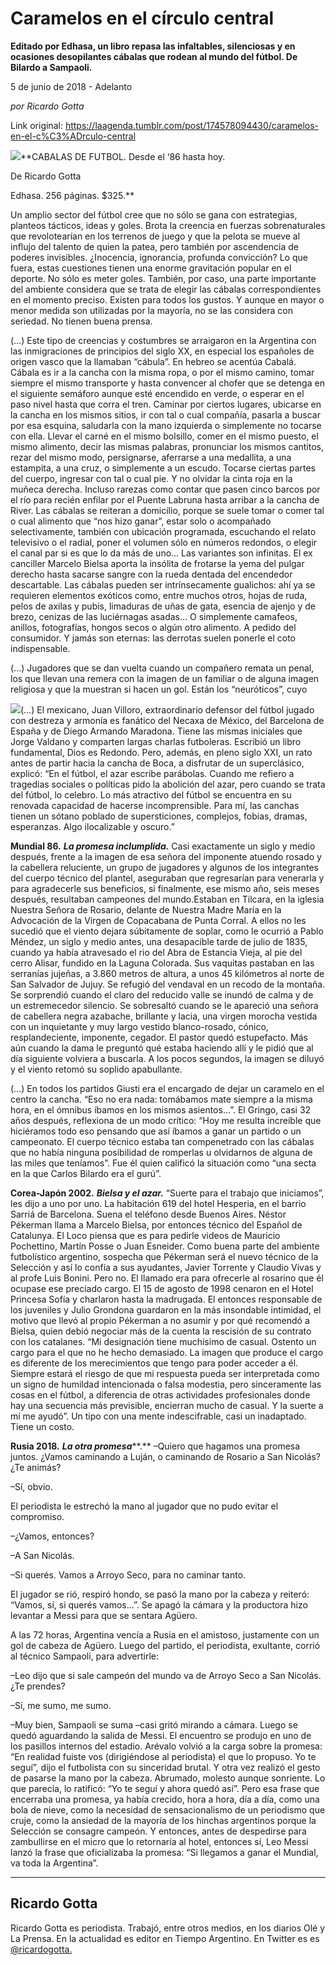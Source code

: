 # Caramelos en el círculo central

**Editado por Edhasa, un libro repasa las infaltables, silenciosas y en ocasiones desopilantes cábalas que rodean al mundo del fútbol. De Bilardo a Sampaoli.**

5 de junio de 2018 - Adelanto

_por Ricardo Gotta_

Link original: https://laagenda.tumblr.com/post/174578094430/caramelos-en-el-c%C3%ADrculo-central

![](https://64.media.tumblr.com/27e2465aabdc77aa3a3dbe14e683cdea/tumblr_inline_p9vawpjp2B1t6q87u_500.jpg)**CABALAS DE FUTBOL. Desde el ‘86 hasta hoy.   

De Ricardo Gotta  

Edhasa. 256 páginas. $325.**



Un amplio sector del
fútbol cree que no sólo se gana con estrategias, planteos tácticos,
ideas y goles. Brota la creencia en fuerzas sobrenaturales que
revolotearían en los terrenos de juego y que la pelota se mueve al
influjo del talento de quien la patea, pero también por ascendencia
de poderes invisibles. ¿Inocencia, ignorancia, profunda convicción?
Lo que fuera, estas cuestiones tienen una enorme gravitación popular
en el deporte. No sólo es meter goles. También, por caso, una parte
importante del ambiente considera que se trata de elegir las cábalas
correspondientes en el momento preciso. Existen para todos los
gustos. Y aunque en mayor o menor medida son utilizadas por la
mayoría, no se las considera con seriedad. No tienen buena prensa.

(…) Este tipo de creencias y
costumbres se arraigaron en la Argentina con las inmigraciones de
principios del siglo XX, en especial los españoles de origen vasco
que la llamaban “cábula”. En hebreo se acentúa Cabalá. Cábala
es ir a la cancha con la misma ropa, o por el mismo camino, tomar
siempre el mismo transporte y hasta convencer al chofer que se
detenga en el siguiente semáforo aunque esté encendido en verde, o
esperar en el paso nivel hasta que corra el tren. Caminar por ciertos
lugares, ubicarse en la cancha en los mismos sitios, ir con tal o
cual compañía, pasarla a buscar por esa esquina, saludarla con la
mano izquierda o simplemente no tocarse con ella. Llevar el carné en
el mismo bolsillo, comer en el mismo puesto, el mismo alimento, decir
las mismas palabras, pronunciar los mismos cantitos, rezar del mismo
modo, persignarse, aferrarse a una medallita, a una estampita, a una
cruz, o simplemente a un escudo. Tocarse ciertas partes del cuerpo,
ingresar con tal o cual pie. Y no olvidar la cinta roja en la muñeca
derecha. Incluso rarezas como contar que pasen cinco barcos por el
río para recién enfilar por el Puente Labruna hasta arribar a la
cancha de River. Las cábalas se reiteran a domicilio, porque se
suele tomar o comer tal o cual alimento que “nos hizo ganar”,
estar solo o acompañado selectivamente, también con ubicación
programada, escuchando el relato televisivo o el radial, poner el
volumen sólo en números redondos, o elegir el canal par si es que
lo da más de uno… Las variantes son infinitas. El ex canciller
Marcelo Bielsa aporta la insólita de frotarse la yema del pulgar
derecho hasta sacarse sangre con la rueda dentada del encendedor
descartable. Las cábalas pueden ser intrínsecamente gualichos: ahí
ya se requieren elementos exóticos como, entre muchos otros, hojas
de ruda, pelos de axilas y pubis, limaduras de uñas de gata, esencia
de ajenjo y de brezo, cenizas de las luciérnagas asadas… O
simplemente camafeos, anillos, fotografías, hongos secos o algún
otro alimento. A pedido del consumidor. Y jamás son eternas: las
derrotas suelen ponerle el coto indispensable.

(…) Jugadores que se dan vuelta
cuando un compañero remata un penal, los que llevan una remera con
la imagen de un familiar o de alguna imagen religiosa y que la
muestran si hacen un gol. Están los “neuróticos”, cuyo






![](https://64.media.tumblr.com/44760d258e262c70dd4fd4564c47f603/tumblr_p9sxn0wa7A1u3lb1ko4_r1_250.jpg)(…) El mexicano, Juan Villoro,
extraordinario defensor del fútbol jugado con destreza y armonía es
fanático del Necaxa de México, del Barcelona de España y de Diego
Armando Maradona. Tiene las mismas iniciales que Jorge Valdano y
comparten largas charlas futboleras. Escribió un libro fundamental,
Dios es Redondo. Pero, además, en pleno siglo XXI, un rato antes de
partir hacia la cancha de Boca, a disfrutar de un superclásico,
explicó: “En el fútbol, el azar escribe parábolas. Cuando me
refiero a tragedias sociales o políticas pido la abolición del
azar, pero cuando se trata del fútbol, lo celebro. Lo más atractivo
del fútbol se encuentra en su renovada capacidad de hacerse
incomprensible. Para mí, las canchas tienen un sótano poblado de
supersticiones, complejos, fobias, dramas, esperanzas. Algo
ilocalizable y oscuro.”

**Mundial 86.** ***La promesa
inclumplida.*** Casi exactamente un siglo y medio después,
frente a la imagen de esa señora del imponente atuendo rosado y la
cabellera reluciente, un grupo de jugadores y algunos de los
integrantes del cuerpo técnico del plantel, aseguraban que
regresarían para venerarla y para agradecerle sus beneficios, si
finalmente, ese mismo año, seis meses después, resultaban campeones
del mundo.Estaban en Tilcara, en la iglesia Nuestra Señora de
Rosario, delante de Nuestra Madre María en la Advocación de la
Virgen de Copacabana de Punta Corral. A ellos no les sucedió que el
viento dejara súbitamente de soplar, como le ocurrió a Pablo
Méndez, un siglo y medio antes, una desapacible tarde de julio de
1835, cuando ya había atravesado el rio del Abra de Estancia Vieja,
al pie del cerro Alisar, fundido en la Laguna Colorada. Sus vaquitas
pastaban en las serranías jujeñas, a 3.860 metros de altura, a unos
45 kilómetros al norte de San Salvador de Jujuy. Se refugió del
vendaval en un recodo de la montaña. Se sorprendió cuando el claro
del reducido valle se inundó de calma y de un estremecedor silencio.
Se sobresaltó cuando se le apareció una señora de cabellera negra
azabache, brillante y lacia, una virgen morocha vestida con un
inquietante y muy largo vestido blanco-rosado, cónico,
resplandeciente, imponente, cegador. El pastor quedó estupefacto.
Más aún cuando la dama le preguntó qué estaba haciendo allí y le
pidió que al día siguiente volviera a buscarla. A los pocos
segundos, la imagen se diluyó y el viento retomó su soplido
apabullante.

(…) En todos los partidos Giusti era
el encargado de dejar un caramelo en el centro la cancha. “Eso no
era nada: tomábamos mate siempre a la misma hora, en el ómnibus
íbamos en los mismos asientos…”. El Gringo, casi 32 años
después, reflexiona de un modo crítico: “Hoy me resulta increíble
que hiciéramos todo eso pensando que así íbamos a ganar un partido
o un campeonato. El cuerpo técnico estaba tan compenetrado con las
cábalas que no había ninguna posibilidad de romperlas u olvidarnos
de alguna de las miles que teníamos”. Fue él quien calificó la
situación como “una secta en la que Carlos Bilardo era el gurú”.

**Corea-Japón 2002.** ***Bielsa
y el azar.*** “Suerte para el trabajo que iniciamos”, les
dijo a uno por uno. La habitación 619 del hotel Hesperia, en el
barrio Sarriá de Barcelona. Suena el teléfono desde Buenos Aires.
Néstor Pékerman llama a Marcelo Bielsa, por entonces técnico del
Español de Catalunya. El Loco piensa que es para pedirle videos de
Mauricio Pochettino, Martín Posse o Juan Esneider. Como buena parte
del ambiente futbolístico argentino, sospecha que Pékerman será el
nuevo técnico de la Selección y así lo confía a sus ayudantes,
Javier Torrente y Claudio Vivas y al profe Luis Bonini. Pero no. El
llamado era para ofrecerle al rosarino que él ocupase ese preciado
cargo. El 15 de agosto de 1998 cenaron en el Hotel Princesa Sofía y
charlaron hasta la madrugada. El entonces responsable de los
juveniles y Julio Grondona guardaron en la más insondable intimidad,
el motivo que llevó al propio Pékerman a no asumir y por qué
recomendó a Bielsa, quien debió negociar más de la cuenta la
rescisión de su contrato con los catalanes. “Mi designación tiene
muchísimo de casual. Ostento un cargo para el que no he hecho
demasiado. La imagen que produce el cargo es diferente de los
merecimientos que tengo para poder acceder a él. Siempre estará el
riesgo de que mi respuesta pueda ser interpretada como un signo de
humildad intencionada o falsa modestia, pero sinceramente las cosas
en el fútbol, a diferencia de otras actividades profesionales donde
hay una secuencia más previsible, encierran mucho de casual. Y la
suerte a mí me ayudó”.  Un tipo con una mente indescifrable, casi
un inadaptado. Tiene un costo. 


**Rusia 2018.** ***La otra
promesa*****.** –Quiero que hagamos una promesa juntos.
¿Vamos caminando a Luján, o caminando de Rosario a San Nicolás?
¿Te animás?

–Sí, obvio.

El periodista le estrechó la mano al
jugador que no pudo evitar el compromiso.

–¿Vamos, entonces?

–A San Nicolás.

–Si querés. Vamos a Arroyo Seco,
para no caminar tanto.

El jugador se rió, respiró hondo, se
pasó la mano por la cabeza y reiteró: “Vamos, sí, si querés
vamos…”. Se apagó la cámara y la productora hizo levantar a
Messi para que se sentara Agüero. 


A las 72 horas, Argentina vencía a
Rusia en el amistoso, justamente con un gol de cabeza de Agüero.
Luego del partido, el periodista, exultante, corrió al técnico
Sampaoli, para advertirle: 


–Leo dijo que si sale campeón del
mundo va de Arroyo Seco a San Nicolás. ¿Te prendes?

–Sí, me sumo, me sumo.

–Muy bien, Sampaoli se suma –casi
gritó mirando a cámara. Luego se quedó aguardando la salida de
Messi. El encuentro se produjo en uno de los pasillos internos del
estadio. Arévalo volvió a la carga sobre la promesa: “En realidad
fuiste vos (dirigiéndose al periodista) el que lo propuso. Yo te
seguí”, dijo el futbolista con su sinceridad brutal. Y otra vez
realizó el gesto de pasarse la mano por la cabeza. Abrumado, molesto
aunque sonriente. Lo que parecía, lo ratificó: “Yo te seguí y
ahora quedó así”. Pero esa frase que encerraba una promesa, ya
había crecido, hora a hora, día a día, como una bola de nieve,
como la necesidad de sensacionalismo de un periodismo que cruje, como
la ansiedad de la mayoría de los hinchas argentinos porque la
Selección se consagre campeón. Y entonces, antes de despedirse para
zambullirse en el micro que lo retornaría al hotel, entonces sí,
Leo Messi lanzó la frase que oficializaba la promesa: “Si llegamos
a ganar el Mundial, va toda la Argentina”.



---

Ricardo Gotta
-------------

Ricardo Gotta es periodista. Trabajó, entre otros medios, en los diarios Olé y La Prensa. En la actualidad es editor en Tiempo Argentino. En Twitter es es [@ricardogotta.](https://twitter.com/ricardogotta) 

